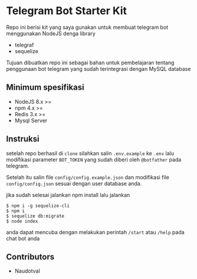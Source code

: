 # Telegram Bot Starter Kit

Repo ini berisi kit yang saya gunakan untuk membuat telegram bot menggunakan NodeJS denga library 

- telegraf
- sequelize

Tujuan dibuatkan repo ini sebagai bahan untuk pembelajaran tentang penggunaan bot telegram yang sudah terintegrasi dengan MySQL database

## Minimum spesifikasi

- NodeJS 8.x >=
- npm 4.x >=
- Redis 3.x >=
- Mysql Server

## Instruksi

setelah repo berhasil di `clone` silahkan salin `.env.example` ke `.env` lalu modifikasi parameter `BOT_TOKEN` yang sudah diberi oleh `@botfather` pada telegram.

Setelah itu salin file `config/config.example.json` dan modifikasi file `config/config.json` sesuai dengan user database anda.

jika sudah selesai jalankan npm install lalu jalankan

```
$ npm i -g sequelize-cli
$ npm i
$ sequelize db:migrate
$ node index
```

anda dapat mencuba dengan melakukan perintah `/start` atau `/help` pada chat bot anda

## Contributors

- Naudotval